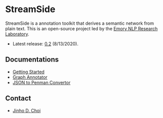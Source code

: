 # StreamSide

StreamSide is a annotation toolkit that derives a semantic network from plain text.
This is an open-source project led by the [Emory NLP Research Laboratory](http://nlp.cs.emory.edu).

* Latest release: [0.2](../../releases/tag/streamside-0.2) (8/13/2020).

## Documentations

* [Getting Started](docs/getting_started.md)
* [Graph Annotator](docs/graph_annotator.md)
* [JSON to Penman Convertor](docs/json_to_penman.md)

## Contact

* [Jinho D. Choi](http://www.cs.emory.edu/~choi)

